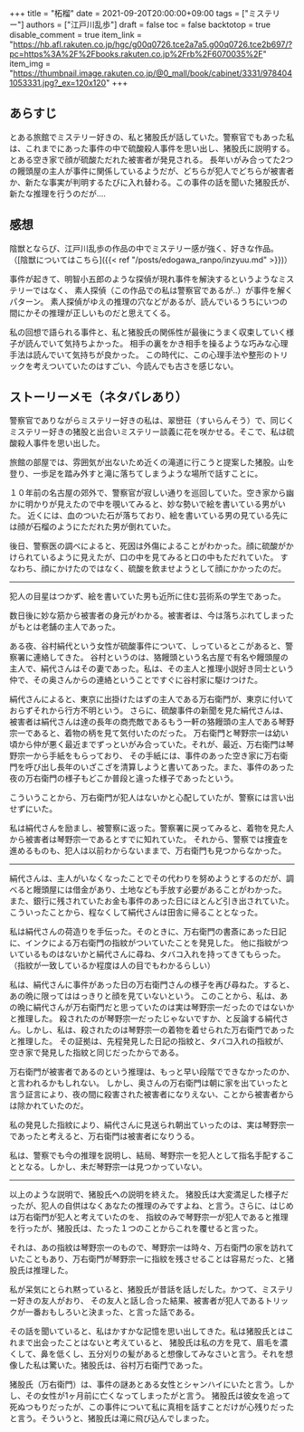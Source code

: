 +++
title = "柘榴"
date = 2021-09-20T20:00:00+09:00
tags = ["ミステリー"]
authors = ["江戸川乱歩"]
draft = false
toc = false
backtotop = true
disable_comment = true
item_link = "https://hb.afl.rakuten.co.jp/hgc/g00q0726.tce2a7a5.g00q0726.tce2b697/?pc=https%3A%2F%2Fbooks.rakuten.co.jp%2Frb%2F6070035%2F"
item_img = "https://thumbnail.image.rakuten.co.jp/@0_mall/book/cabinet/3331/9784041053331.jpg?_ex=120x120"
+++

## あらすじ
とある旅館でミステリー好きの、私と猪股氏が話していた。警察官でもあった私は、これまでにあった事件の中で硫酸殺人事件を思い出し、猪股氏に説明する。とある空き家で顔が硫酸ただれた被害者が発見される。
長年いがみ合ってた2つの饅頭屋の主人が事件に関係しているようだが、どちらが犯人でどちらが被害者か、新たな事実が判明するたびに入れ替わる。この事件の話を聞いた猪股氏が、新たな推理を行うのだが....

## 感想
陰獣とならび、江戸川乱歩の作品の中でミステリー感が強く、好きな作品。
（[陰獣についてはこちら]({{< ref "/posts/edogawa_ranpo/inzyuu.md" >}})）

事件が起きて、明智小五郎のような探偵が現れ事件を解決するというようなミステリーではなく、
素人探偵（この作品での私は警察官であるが..）が事件を解くパターン。
素人探偵がゆえの推理の穴などがあるが、読んでいるうちにいつの間にかその推理が正しいものだと思えてくる。

私の回想で語られる事件と、私と猪股氏の関係性が最後にうまく収束していく様子が読んでいて気持ちよかった。
相手の裏をかき相手を操るような巧みな心理手法は読んでいて気持ちが良かった。
この時代に、この心理手法や整形のトリックを考えついていたのはすごい、今読んでも古さを感じない。

## ストーリーメモ（ネタバレあり）
警察官でありながらミステリー好きの私は、翠巒荘（すいらんそう）で、同じくミステリー好きの猪股と出合いミステリー談義に花を咲かせる。そこで、私は硫酸殺人事件を思い出した。

旅館の部屋では、雰囲気が出ないため近くの滝道に行こうと提案した猪股。山を登り、一歩足を踏み外すと滝に落ちてしまうような場所で話すことに。

１０年前の名古屋の郊外で、警察官が寂しい通りを巡回していた。空き家から幽かに明かりが見えたので中を覗いてみると、妙な勢いで絵を書いている男がいた。
近くには、血のついた石が落ちており、絵を書いている男の見ている先には顔が石榴のようにただれた男が倒れていた。

後日、警察医の調べによると、死因は外傷によることがわかった。顔に硫酸がかけられているように見えたが、口の中を見てみると口の中もただれていた。
すなわち、顔にかけたのではなく、硫酸を飲ませようとして顔にかかったのだ。

---

犯人の目星はつかず、絵を書いていた男も近所に住む芸術系の学生であった。

数日後に妙な筋から被害者の身元がわかる。被害者は、今は落ちぶれてしまったがもとは老舗の主人であった。

ある夜、谷村絹代という女性が硫酸事件について、しっているとこがあると、警察署に連絡してきた。
谷村というのは、狢饅頭という名古屋で有名や饅頭屋の主人で、絹代さんはその妻であった。私は、その主人と推理小説好き同士という仲で、その奥さんからの連絡ということですぐに谷村家に駆けつけた。

絹代さんによると、東京に出掛けたはずの主人である万右衛門が、東京に付いておらずそれから行方不明という。
さらに、硫酸事件の新聞を見た絹代さんは、被害者は絹代さんは達の長年の商売敵であるもう一軒の狢饅頭の主人である琴野宗一であると、着物の柄を見て気付いたのだった。
万右衛門と琴野宗一は幼い頃から仲が悪く最近までずっといがみ合っていた。それが、最近、万右衛門は琴野宗一から手紙をもらっており、
その手紙には、事件のあった空き家に万右衛門を呼び出し長年のいざこざを清算しようと書いてあった。また、事件のあった夜の万右衛門の様子もどこか普段と違った様子であったという。

こういうことから、万右衛門が犯人はないかと心配していたが、警察には言い出せずにいた。

私は絹代さんを励まし、被警察に返った。警察署に戻ってみると、着物を見た人から被害者は琴野宗一であるとすでに知れていた。
それから、警察では捜査を進めるものも、犯人は以前わからないままで、万右衛門も見つからなかった。

---

絹代さんは、主人がいなくなったことでその代わりを努めようとするのだが、調べると饅頭屋には借金があり、土地なども手放す必要があることがわかった。
また、銀行に残されていたお金も事件のあった日にほとんど引き出されていた。こういったことから、程なくして絹代さんは田舎に帰ることとなった。

私は絹代さんの荷造りを手伝った。そのときに、万右衛門の書斎にあった日記に、インクによる万右衛門の指紋がついていたことを発見した。
他に指紋がついているものはないかと絹代さんに尋ね、タバコ入れを持ってきてもらった。（指紋が一致しているか程度は人の目でもわかるらしい）

私は、絹代さんに事件があった日の万右衛門さんの様子を再び尋ねた。すると、あの晩に限ってははっきりと顔を見ていないという。
このことから、私は、あの晩に絹代さんが万右衛門だと思っていたのは実は琴野宗一だったのではないかと推理した。
殺されたのが琴野宗一だったじゃないですか、と反論する絹代さん。しかし、私は、殺されたのは琴野宗一の着物を着せられた万右衛門であったと推理した。
その証拠は、先程発見した日記の指紋と、タバコ入れの指紋が、空き家で発見した指紋と同じだったからである。

万右衛門が被害者であるのという推理は、もっと早い段階でできなかったのか、と言われるかもしれない。
しかし、奥さんの万右衛門は朝に家を出ていったと言う証言により、夜の間に殺害された被害者になりえない、ことから被害者からは除かれていたのだ。

私の発見した指紋により、絹代さんに見送られ朝出ていったのは、実は琴野宗一であったと考えると、万右衛門は被害者になりうる。

私は、警察でも今の推理を説明し、結局、琴野宗一を犯人として指名手配することとなる。しかし、未だ琴野宗一は見つかっていない。

---

以上のような説明で、猪股氏への説明を終えた。
猪股氏は大変満足した様子だったが、犯人の自供はなくあなたの推理のみですよね、と言う。さらに、はじめは万右衛門が犯人と考えていたのを、
指紋のみで琴野宗一が犯人であると推理を行ったが、猪股氏は、たった１つのことからこれを覆せると言った。

それは、あの指紋は琴野宗一のもので、琴野宗一は時々、万右衛門の家を訪れていたこともあり、万右衛門が琴野宗一に指紋を残させることは容易だった、と猪股氏は推理した。

私が呆気にとられ黙っていると、猪股氏が昔話を話しだした。かつて、ミステリー好きの友人がおり、
その友人と話し合った結果、被害者が犯人であるトリックが一番おもしろいと決まった、と言った話である。

その話を聞いていると、私はかすかな記憶を思い出してきた。私は猪股氏とはこれまで出会ったことはないと考えていると、
猪股氏は私の方を見て、眉毛を濃くして、鼻を低くし、五分刈りの髪があると想像してみなさいと言う。それを想像した私は驚いた。猪股氏は、谷村万右衛門であった。

猪股氏（万右衛門）は、事件の謎あとある女性とシャンハイにいたと言う。しかし、その女性が1ヶ月前に亡くなってしまったがと言う。
猪股氏は彼女を追って死ぬつもりだったが、この事件について私に真相を話すことだけが心残りだったと言う。そういうと、猪股氏は滝に飛び込んでしまった。

